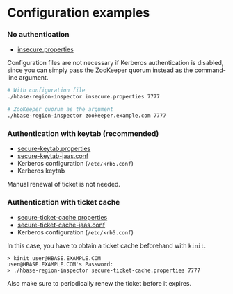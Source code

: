 Configuration examples
======================

### No authentication

- [insecure.properties](insecure.properties)

Configuration files are not necessary if Kerberos authentication is disabled,
since you can simply pass the ZooKeeper quorum instead as the command-line
argument.

```sh
# With configuration file
./hbase-region-inspector insecure.properties 7777

# ZooKeeper quorum as the argument
./hbase-region-inspector zookeeper.example.com 7777
```

### Authentication with keytab (recommended)

- [secure-keytab.properties](secure-keytab.properties)
- [secure-keytab-jaas.conf](secure-keytab-jaas.conf)
- Kerberos configuration (`/etc/krb5.conf`)
- Kerberos keytab

Manual renewal of ticket is not needed.

### Authentication with ticket cache

- [secure-ticket-cache.properties](secure-ticket-cache.properties)
- [secure-ticket-cache-jaas.conf](secure-ticket-cache-jaas.conf)
- Kerberos configuration (`/etc/krb5.conf`)

In this case, you have to obtain a ticket cache beforehand with `kinit`.

```
> kinit user@HBASE.EXAMPLE.COM
user@HBASE.EXAMPLE.COM's Password:
> ./hbase-region-inspector secure-ticket-cache.properties 7777
```

Also make sure to periodically renew the ticket before it expires.
